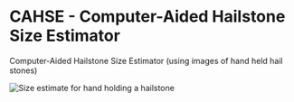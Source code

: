 # CAHSE - Computer-Aided Hailstone Size Estimator
 Computer-Aided Hailstone Size Estimator (using images of hand held hail stones)

![Size estimate for hand holding a hailstone](https://github.com/Daniel-Butt/CAHSE---Computer-Aided-Hailstone-Size-Estimator/blob/main/test_images/Capture.PNG)
